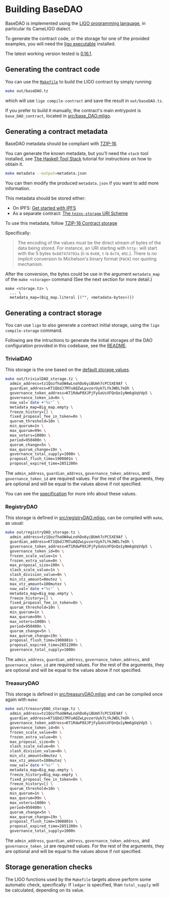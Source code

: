 <!--
SPDX-FileCopyrightText: 2021 TQ Tezos
SPDX-License-Identifier: LicenseRef-MIT-TQ
-->

# Building BaseDAO

BaseDAO is implemented using the [LIGO programming language](https://ligolang.org/),
in particular its CameLIGO dialect.

To generate the contract code, or the storage for one of the provided examples,
you will need the [ligo executable](https://ligolang.org/docs/intro/installation) installed.

The latest working version tested is [0.16.1](https://gitlab.com/ligolang/ligo/-/releases/0.16.1).

## Generating the contract code

You can use the [`Makefile`](../Makefile) to build the LIGO contract by simply running:
```sh
make out/baseDAO.tz
```
which will use `ligo compile-contract` and save the result in `out/baseDAO.tz`.

If you prefer to build it manually, the contract's main entrypoint is
`base_DAO_contract`, located in [src/base_DAO.mligo](../src/base_DAO.mligo).

## Generating a contract metadata

BaseDAO metadata should be compliant with [TZIP-16](https://gitlab.com/tzip/tzip/-/blob/master/proposals/tzip-16/tzip-16.md).

You can generate the known metadata, but you'll need the `stack` tool installed, see
[The Haskell Tool Stack](https://docs.haskellstack.org/en/stable/README/) tutorial for instructions on how to obtain it.

```bash
make metadata --output=metadata.json
```
You can then modify the produced `metadata.json` if you want to add more information.

This metadata should be stored either:
- On IPFS: [Get started with IPFS](https://ipfs.io/)
- As a separate contract: [The `tezos-storage` URI Scheme](https://gitlab.com/tzip/tzip/-/blob/master/proposals/tzip-16/tzip-16.md#the-tezos-storage-uri-scheme)


To use this metadata, follow [TZIP-16 Contract storage](https://gitlab.com/tzip/tzip/-/blob/master/proposals/tzip-16/tzip-16.md#contract-storage)

Specifically:
> The encoding of the values must be the direct stream
of bytes of the data being stored. For instance, an URI starting with `http:`
will start with the 5 bytes `0x687474703a` (`h` is `0x68`, `t` is `0x74`,
etc.). There is no implicit conversion to Michelson's binary format (`PACK`) nor
quoting mechanism.

After the conversion, the bytes could be use in the argument `metadata_map` of the `make <storage>` command
(See the next section for more detail.)
```
make <storage.tz> \
  ... \
  metadata_map=(Big_map.literal [("", <metadata-bytes>)])
```

## Generating a contract storage

You can use `ligo` to also generate a contract initial storage, using the
`ligo compile-storage` command.

Following are the intructions to generate the initial storages of the DAO configuration
provided in this codebase, see the [README](../README.md).

### TrivialDAO

This storage is the one based on the [default storage values](../src/defaults.mligo).
```sh
make out/trivialDAO_storage.tz \
  admin_address=tz1QozfhaUW4wLnohDo6yiBUmh7cPCSXE9Af \
  guardian_address=KT1QbdJ7M7uAQZwLpvzerUyk7LYkJWDL7eDh \
  governance_token_address=KT1RdwP8XJPjFyGoUsXFQnQo1yNm6gUqVdp5 \
  governance_token_id=0n \
  now_val=`date +"%s"` \
  metadata_map=Big_map.empty \
  freeze_history=[] \
  fixed_proposal_fee_in_token=0n \
  quorum_threshold=10n \
  min_quorum=1n \
  max_quorum=99n \
  max_voters=1000n \
  period=950400n \
  quorum_change=5n \
  max_quorum_change=19n \
  governance_total_supply=1000n \
  proposal_flush_time=1900801n \
  proposal_expired_time=2851200n
```

The `admin_address`, `guardian_address`, `governance_token_address`, and `governance_token_id`
are required values. For the rest of the arguments, they are optional and will be equal to the
values above if not specified.

You can see the [specification](specification.md) for more info about these
values.

### RegistryDAO

This storage is defined in [src/registryDAO.mligo](../src/registryDAO.mligo), can be
compiled with `make`, as usual:
```sh
make out/registryDAO_storage.tz \
  admin_address=tz1QozfhaUW4wLnohDo6yiBUmh7cPCSXE9Af \
  guardian_address=KT1QbdJ7M7uAQZwLpvzerUyk7LYkJWDL7eDh \
  governance_token_address=KT1RdwP8XJPjFyGoUsXFQnQo1yNm6gUqVdp5 \
  governance_token_id=0n \
  frozen_scale_value=1n \
  frozen_extra_value=0n \
  max_proposal_size=100n \
  slash_scale_value=1n \
  slash_division_value=0n \
  min_xtz_amount=0mutez \
  max_xtz_amount=100mutez \
  now_val=`date +"%s"` \
  metadata_map=Big_map.empty \
  freeze_history=[] \
  fixed_proposal_fee_in_token=0n \
  quorum_threshold=10n \
  min_quorum=1n \
  max_quorum=99n \
  max_voters=1000n \
  period=950400n \
  quorum_change=5n \
  max_quorum_change=19n \
  proposal_flush_time=1900801n \
  proposal_expired_time=2851200n \
  governance_total_supply=1000n
```

The `admin_address`, `guardian_address`, `governance_token_address`, and `governance_token_id`
are required values. For the rest of the arguments, they are optional and will be equal to the
values above if not specified.

### TreasuryDAO

This storage is defined in [src/treasuryDAO.mligo](../src/treasuryDAO.mligo) and
can be compiled once again with `make`:
```sh
make out/treasuryDAO_storage.tz \
  admin_address=tz1QozfhaUW4wLnohDo6yiBUmh7cPCSXE9Af \
  guardian_address=KT1QbdJ7M7uAQZwLpvzerUyk7LYkJWDL7eDh \
  governance_token_address=KT1RdwP8XJPjFyGoUsXFQnQo1yNm6gUqVdp5 \
  governance_token_id=0n \
  frozen_scale_value=0n \
  frozen_extra_value=0n \
  max_proposal_size=0n \
  slash_scale_value=0n \
  slash_division_value=0n \
  min_xtz_amount=0mutez \
  max_xtz_amount=100mutez \
  now_val=`date +"%s"` \
  metadata_map=Big_map.empty \
  freeze_history=Big_map.empty \
  fixed_proposal_fee_in_token=0n \
  freeze_history=[] \
  quorum_threshold=10n \
  min_quorum=1n \
  max_quorum=99n \
  max_voters=1000n \
  period=950400n \
  quorum_change=5n \
  max_quorum_change=19n \
  proposal_flush_time=1900801n \
  proposal_expired_time=2851200n \
  governance_total_supply=1000n
```

The `admin_address`, `guardian_address`, `governance_token_address`, and `governance_token_id`
are required values. For the rest of the arguments, they are optional and will be equal to the
values above if not specified.

## Storage generation checks
The LIGO functions used by the `Makefile` targets above perform some automatic check, specifically:
If `ledger` is specified, than `total_supply` will be calculated, depending on its value.
